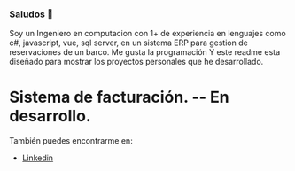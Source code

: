 ### Saludos 👋

Soy un Ingeniero en computacion con 1+ de experiencia en lenguajes como c#, javascript, vue, sql server, en un sistema ERP para gestion de reservaciones de un barco. Me gusta la programación Y este readme esta diseñado para mostrar los proyectos personales que he desarrollado.

# Sistema de facturación. -- En desarrollo.

También puedes encontrarme en:
* [Linkedin](https://www.linkedin.com/in/yahir-antonio-diaz-coronado-031683200/)

